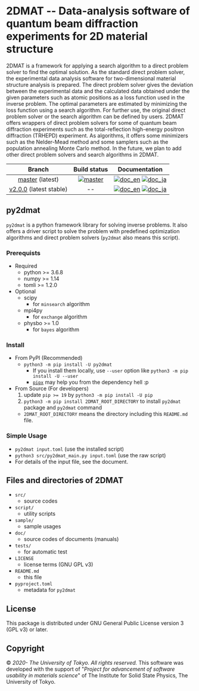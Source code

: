 # 2DMAT -- Data-analysis software of quantum beam diffraction experiments for 2D material structure

2DMAT is a framework for applying a search algorithm to a direct problem solver to find the optimal solution.
As the standard direct problem solver, the experimental data analysis software for two-dimensional material structure analysis is prepared.
The direct problem solver gives the deviation between the experimental data and the calculated data obtained under the given parameters such as atomic positions as a loss function used in the inverse problem.
The optimal parameters are estimated by minimizing the loss function using a search algorithm.
For further use, the original direct problem solver or the search algorithm can be defined by users.
2DMAT offers wrappers of direct problem solvers for some of quantum beam diffraction experiments such as the total-reflection high-energy positron diffraction (TRHEPD) experiment.
As algorithms, it offers some minimizers such as the Nelder-Mead method and some samplers such as the population annealing Monte Carlo method.
In the future, we plan to add other direct problem solvers and search algorithms in 2DMAT.

| Branch |                Build status                 |                                       Documentation                                       |
| :----: | :-----------------------------------------: | :---------------------------------------------------------------------------------------: |
| [master][source/master] (latest) | [![master][ci/master/badge]][ci/master/uri] |        [![doc_en][doc/en/badge]][doc/en/uri] [![doc_ja][doc/ja/badge]][doc/ja/uri]        |
| [v2.0.0][source/stable] (latest stable) |                     --                      | [![doc_en][doc/en/badge]][doc/stable/en/uri] [![doc_ja][doc/ja/badge]][doc/stable/ja/uri] |

## py2dmat

`py2dmat` is a python framework library for solving inverse problems.
It also offers a driver script to solve the problem with predefined optimization algorithms
and direct problem solvers (`py2dmat` also means this script).

### Prerequists

- Required
  - python >= 3.6.8
  - numpy >= 1.14
  - tomli >= 1.2.0
- Optional
  - scipy
    - for `minsearch` algorithm
  - mpi4py
    - for `exchange` algorithm
  - physbo >= 1.0
    - for `bayes` algorithm

### Install

- From PyPI (Recommended)
  - `python3 -m pip install -U py2dmat`
    - If you install them locally, use `--user` option like `python3 -m pip install -U --user`
    - [`pipx`](https://pipxproject.github.io/pipx/) may help you from the dependency hell :p
- From Source (For developers)
  1. update `pip >= 19` by `python3 -m pip install -U pip`
  2. `python3 -m pip install 2DMAT_ROOT_DIRECTORY` to install `py2dmat` package and `py2dmat` command
    - `2DMAT_ROOT_DIRECTORY` means the directory including this `README.md` file.

### Simple Usage

- `py2dmat input.toml` (use the installed script)
- `python3 src/py2dmat_main.py input.toml` (use the raw script)
- For details of the input file, see the document.

## Files and directories of 2DMAT

- `src/`
  - source codes
- `script/`
  - utility scripts
- `sample/`
  - sample usages
- `doc/`
  - source codes of documents (manuals)
- `tests/`
  - for automatic test
- `LICENSE`
  - license terms (GNU GPL v3)
- `README.md`
  - this file
- `pyproject.toml`
  - metadata for `py2dmat`

## License

This package is distributed under GNU General Public License version 3 (GPL v3) or later.

## Copyright

© *2020- The University of Tokyo. All rights reserved.*
This software was developed with the support of "*Project for advancement of software usability in materials science*" of The Institute for Solid State Physics, The University of Tokyo.

[source/master]: https://github.com/issp-center-dev/2DMAT/
[source/stable]: https://github.com/issp-center-dev/2DMAT/tree/v2.0.0
[ci/master/badge]: https://github.com/issp-center-dev/2DMAT/workflows/Test/badge.svg?branch=master
[ci/master/uri]: https://github.com/issp-center-dev/2DMAT/actions?query=branch%3Amaster
[doc/en/badge]: https://img.shields.io/badge/doc-English-blue.svg
[doc/en/uri]: https://issp-center-dev.github.io/2DMAT/manual/master/en/index.html
[doc/ja/badge]: https://img.shields.io/badge/doc-Japanese-blue.svg
[doc/ja/uri]: https://issp-center-dev.github.io/2DMAT/manual/master/ja/index.html
[doc/stable/en/uri]: https://issp-center-dev.github.io/2DMAT/manual/v2.0.0/en/index.html
[doc/stable/ja/uri]: https://issp-center-dev.github.io/2DMAT/manual/v2.0.0/ja/index.html
